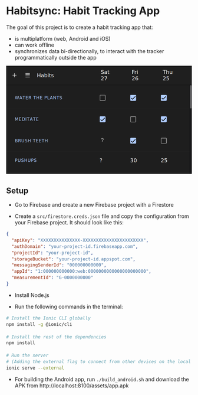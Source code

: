 # Habitsync: Habit Tracking App

The goal of this project is to create a habit tracking app that:
- is multiplatform (web, Android and iOS)
- can work offline
- synchronizes data bi-directionally, to interact with the tracker programmatically outside the app  

![screenshot](screenshot.png)

## Setup

- Go to Firebase and create a new Firebase project with a Firestore

- Create a `src/firestore.creds.json` file and copy the configuration from your Firebase project. It should look like this:

```json
{
  "apiKey": "XXXXXXXXXXXXXXX-XXXXXXXXXXXXXXXXXXXXXXX",
  "authDomain": "your-project-id.firebaseapp.com",
  "projectId": "your-project-id",
  "storageBucket": "your-project-id.appspot.com",
  "messagingSenderId": "000000000000",
  "appId": "1:000000000000:web:0000000000000000000000",
  "measurementId": "G-0000000000"
}
```

- Install Node.js

- Run the following commands in the terminal:

```bash
# Install the Ionic CLI globally
npm install -g @ionic/cli

# Install the rest of the dependencies
npm install

# Run the server
# (Adding the external flag to connect from other devices on the local network)
ionic serve --external
```

- For building the Android app, run `./build_android.sh` and download the APK from http://localhost:8100/assets/app.apk
